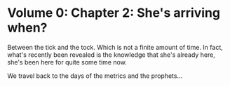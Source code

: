 # Volume 0: Chapter 2: She's arriving when?

Between the tick and the tock. Which is not a finite amount
of time. In fact, what's recently been revealed is the
knowledge that she's already here, she's been here for quite
some time now.

We travel back to the days of the metrics and the prophets...

